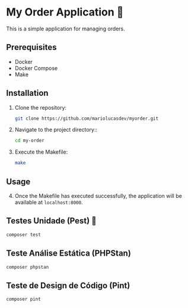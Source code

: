 # My Order Application 🛒

This is a simple application for managing orders.

## Prerequisites

- Docker
- Docker Compose
- Make

## Installation

1. Clone the repository:

   ```bash
   git clone https://github.com/mariolucasdev/myorder.git
   ```

2. Navigate to the project directory::

   ```bash
   cd my-order
   ```

3. Execute the Makefile:

   ```bash
   make
   ```

## Usage

4. Once the Makefile has executed successfully, the application will be available at `localhost:8000`.

## Testes Unidade (Pest) 🧪
   ```bash
   composer test
   ```

## Teste Análise Estática (PHPStan)
   ```bash
   composer phpstan
   ```

## Teste de Design de Código (Pint)
   ```bash
   composer pint
   ```

